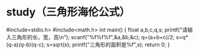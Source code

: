 # study（三角形海伦公式）
#include<stdio.h>
#include<math.h>
int main()
{
	float a,b,c,q,s;
	printf("请输入三角形的长，宽，高\n");
	scanf("%f%f%f",&a,&b,&c);
	q=(a+b+c)/2;
	s=q*(q-a)*(q-b)*(q-c);
	s=sqrt(s);
	printf("三角形的面积是%f",s);
	return 0;
}
